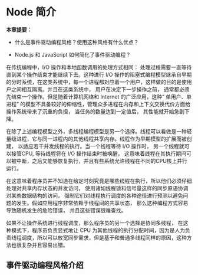 # Node 简介

**本章提要：**

* 什么是事件驱动编程风格？使用这种风格有什么优点？

* Node.js 和 JavaScript 如何简化了事件驱动编程？

在传统编程中，I/O 操作和本地函数调用的处理方式相同： 处理过程需要一直等待直到某个操作结束才能继续下去。这种进行 I/O 操作的阻塞式编程模型继承自早期的分时系统，在这类系统中，每一个进程都对应着一个用户，这样做的目的是使用户之间相互隔离。并且在这类系统中， 用户在决定下一步操作之前， 通常都必须先结束一个操作。但是随着计算机网络和 Internet 的广泛应用，这种“ 单用户、单进程” 的模型不具备较好的伸缩性，管理众多进程在内存和上下文交换代价方面给操作系统带来了沉重的负担， 当任务的数量达到一定值后， 其性能就开始急剧下降。

在除了上述编程模型之外，多线程编程模型是另一个选择。线程可以看做是一种轻量级进程，它与同一进程内的其他线程共享内存。线程作为早期模型的扩展而被创建， 以适应若干并发线程的执行。当一个线程等待 I/O 操作时， 另一个线程就可以接管CPU, 等待线程将在 I/O 操作结束时被唤醒， 这意味着线程在其执行期间可以被中断，之后又能够恢复执行，并且有些系统允许线程在不同的CPU核上并行运行。

在这意味着程序员并不知道在给定时刻究竟是哪些线程在执行，所以他们必须仔细处理对共享内存状态的并发访问， 使用诸如线程锁和信号量这样的同步原语协调对某些数据结构的访问， 强制它们对线程执行调度的各种途径进行预测以避免问题的发生。假如应用程序非常依赖于线程间的共享状态， 那么这种编程方式容易导致随机发生的危险错误， 并且这些错误很难查找。

如果不让操作系统进行线程调度，那么程序员的另一个选择是协同多线程， 在这种模式下，程序员负责显式地让 CPU 为其他线程的执行分配时间，因为是人为负责线程调度，所以可以放宽同步需求，但是基于和普通多线程同样的原因，这种方法也很复杂并且容易出错。

## 事件驱动编程风格介绍

